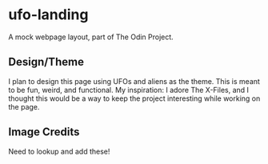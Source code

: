 # ufo-landing
A mock webpage layout, part of The Odin Project.

## Design/Theme

I plan to design this page using UFOs and aliens as the theme. This is meant to be fun, weird, and functional. My inspiration: I adore The X-Files, and I thought this would be a way to keep the project interesting while working on the page.

## Image Credits

Need to lookup and add these!
